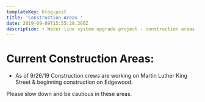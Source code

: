 ```yaml
---
templateKey: blog-post
title: 'Construction Areas '
date: 2019-09-09T15:55:28.366Z
description: • Water line system upgrade project - construction areas listed below
---
```

# Current Construction Areas:

* As of 9/26/19 Construction crews are working on Martin Luther King Street & beginning construction on Edgewood.

Please slow down and be cautious in these areas.
